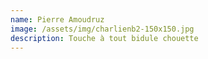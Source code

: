 ```yaml
---
name: Pierre Amoudruz
image: /assets/img/charlienb2-150x150.jpg
description: Touche à tout bidule chouette
---
```

